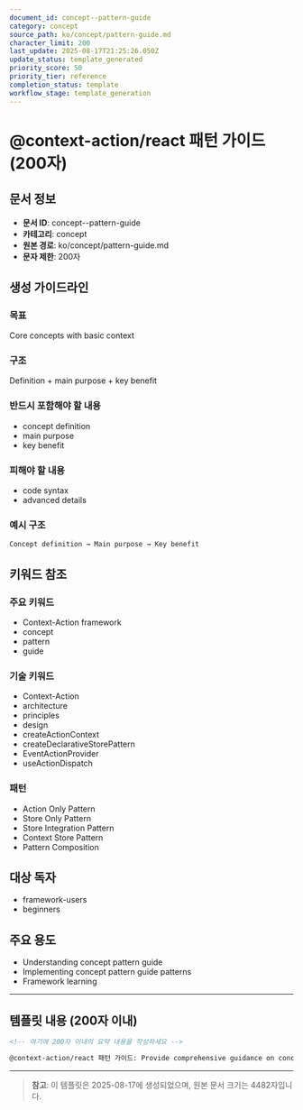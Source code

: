 ```yaml
---
document_id: concept--pattern-guide
category: concept
source_path: ko/concept/pattern-guide.md
character_limit: 200
last_update: 2025-08-17T21:25:26.050Z
update_status: template_generated
priority_score: 50
priority_tier: reference
completion_status: template
workflow_stage: template_generation
---
```


# @context-action/react 패턴 가이드 (200자)

## 문서 정보
- **문서 ID**: concept--pattern-guide
- **카테고리**: concept
- **원본 경로**: ko/concept/pattern-guide.md
- **문자 제한**: 200자

## 생성 가이드라인

### 목표
Core concepts with basic context

### 구조
Definition + main purpose + key benefit

### 반드시 포함해야 할 내용
- concept definition
- main purpose
- key benefit

### 피해야 할 내용  
- code syntax
- advanced details

### 예시 구조
```
Concept definition → Main purpose → Key benefit
```

## 키워드 참조

### 주요 키워드
- Context-Action framework
- concept
- pattern
- guide

### 기술 키워드
- Context-Action
- architecture
- principles
- design
- createActionContext
- createDeclarativeStorePattern
- EventActionProvider
- useActionDispatch

### 패턴
- Action Only Pattern
- Store Only Pattern
- Store Integration Pattern
- Context Store Pattern
- Pattern Composition

## 대상 독자
- framework-users
- beginners

## 주요 용도
- Understanding concept  pattern guide
- Implementing concept  pattern guide patterns
- Framework learning

---

## 템플릿 내용 (200자 이내)

```markdown
<!-- 여기에 200자 이내의 요약 내용을 작성하세요 -->

@context-action/react 패턴 가이드: Provide comprehensive guidance on concept  pattern guide의 핵심 개념과 Context-Action 프레임워크에서의 역할을 간단히 설명.
```

---

> **참고**: 이 템플릿은 2025-08-17에 생성되었으며, 
> 원본 문서 크기는 4482자입니다.
